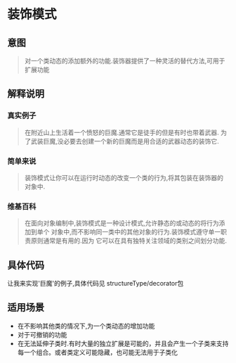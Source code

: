 # 装饰模式

## 意图

> 对一个类动态的添加额外的功能.装饰器提供了一种灵活的替代方法,可用于
扩展功能

## 解释说明

### 真实例子

> 在附近山上生活着一个愤怒的巨魔.通常它是徒手的但是有时也带着武器.
为了武装巨魔,没必要去创建一个新的巨魔而是用合适的武器动态的装饰它.

### 简单来说
> 装饰模式让你可以在运行时动态的改变一个类的行为,将其包装在装饰器的对象中.

### 维基百科

> 在面向对象编制中,装饰模式是一种设计模式,允许静态的或动态的将行为添加到单个
对象中,而不影响同一类中的其他对象的行为.装饰模式遵守单一职责原则通常是有用的.因为
它可以在具有独特关注领域的类别之间划分功能.

## 具体代码

让我来实现'巨魔'的例子,具体代码见 structureType/decorator包

## 适用场景

* 在不影响其他类的情况下,为一个类动态的增加功能
* 对于可撤销的功能
* 在无法延伸子类时.有时大量的独立扩展是可能的，并且会产生一个子类来支持每一个组合。或者类定义可能隐藏，也可能无法用于子类化